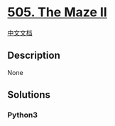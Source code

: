 # [505. The Maze II](https://leetcode.com/problems/the-maze-ii)

[中文文档](/leetcode/0500-0599/0505.The%20Maze%20II/README.md)

## Description

None

## Solutions

<!-- tabs:start -->

### **Python3**

```python

```

<!-- tabs:end -->
